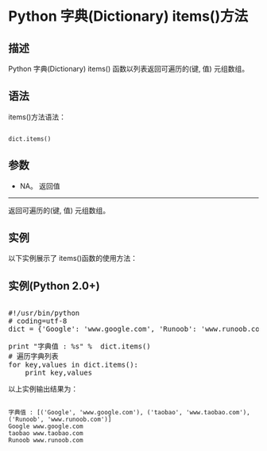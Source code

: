 Python 字典(Dictionary) items()方法
===============================

  描述
--

 Python 字典(Dictionary) items() 函数以列表返回可遍历的(键, 值) 元组数组。

 语法
--

 items()方法语法：

 
```

dict.items()

```

 参数
--

  * NA。
  返回值
---

 返回可遍历的(键, 值) 元组数组。

 实例
--

 以下实例展示了 items()函数的使用方法：

  实例(Python 2.0+)
---------------

 <pre>

#!/usr/bin/python
# coding=utf-8
dict = {'Google': 'www.google.com', 'Runoob': 'www.runoob.com', 'taobao': 'www.taobao.com'}
 
print "字典值 : %s" %  dict.items()
# 遍历字典列表
for key,values in dict.items():
    print key,values
</pre>

 以上实例输出结果为：

 
```

字典值 : [('Google', 'www.google.com'), ('taobao', 'www.taobao.com'), ('Runoob', 'www.runoob.com')]
Google www.google.com
taobao www.taobao.com
Runoob www.runoob.com

```